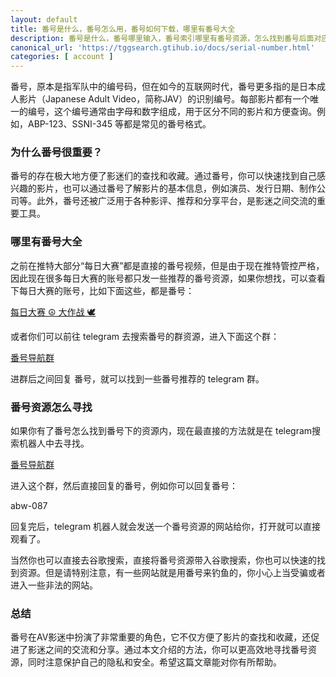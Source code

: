 ```yaml
---
layout: default
title: 番号是什么，番号怎么用，番号如何下载，哪里有番号大全
description: 番号是什么，番号哪里输入，番号索引哪里有番号资源，怎么找到番号后面对应的视频资源，番号怎么下载，如何观看番号资源，相信这些都是大家所想要知道的。
canonical_url: 'https://tggsearch.gtihub.io/docs/serial-number.html'
categories: [ account ]
---
```

番号，原本是指军队中的编号码，但在如今的互联网时代，番号更多指的是日本成人影片（Japanese Adult Video，简称JAV）的识别编号。每部影片都有一个唯一的编号，这个编号通常由字母和数字组成，用于区分不同的影片和方便查询。例如，ABP-123、SSNI-345 等都是常见的番号格式。

### 为什么番号很重要？
番号的存在极大地方便了影迷们的查找和收藏。通过番号，你可以快速找到自己感兴趣的影片，也可以通过番号了解影片的基本信息，例如演员、发行日期、制作公司等。此外，番号还被广泛用于各种影评、推荐和分享平台，是影迷之间交流的重要工具。

### 哪里有番号大全
之前在推特大部分“每日大赛”都是直接的番号视频，但是由于现在推特管控严格，因此现在很多每日大赛的账号都只发一些推荐的番号资源，如果你想找，可以查看下每日大赛的账号，比如下面这些，都是番号：

[每日大赛 ☮️ 大作战 🕊️](./302.html?target=https://x.com/cPcose)

或者你们可以前往 telegram 去搜索番号的群资源，进入下面这个群：

[番号导航群](./302.html?target=https://t.me/chineseSearchService)

进群后之间回复 番号，就可以找到一些番号推荐的 telegram 群。

### 番号资源怎么寻找
如果你有了番号怎么找到番号下的资源内，现在最直接的方法就是在 telegram搜索机器人中去寻找。

[番号导航群](./302.html?target=https://t.me/chineseSearchService)

进入这个群，然后直接回复的番号，例如你可以回复番号：

abw-087

回复完后，telegram 机器人就会发送一个番号资源的网站给你，打开就可以直接观看了。

当然你也可以直接去谷歌搜索，直接将番号资源带入谷歌搜索，你也可以快速的找到资源。但是请特别注意，有一些网站就是用番号来钓鱼的，你小心上当受骗或者进入一些非法的网站。

### 总结
番号在AV影迷中扮演了非常重要的角色，它不仅方便了影片的查找和收藏，还促进了影迷之间的交流和分享。通过本文介绍的方法，你可以更高效地寻找番号资源，同时注意保护自己的隐私和安全。希望这篇文章能对你有所帮助。